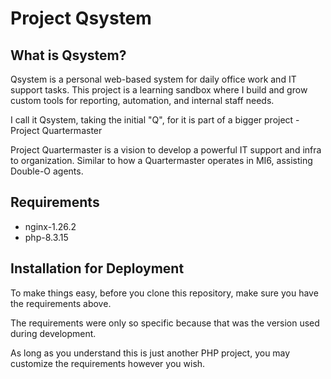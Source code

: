 # Project Qsystem

## What is Qsystem?

Qsystem is a personal web-based system for daily office work and IT support tasks. This project is a learning sandbox where I build and grow custom tools for reporting, automation, and internal staff needs.

I call it Qsystem, taking the initial "Q", for it is part of a bigger project - Project Quartermaster

Project Quartermaster is a vision to develop a powerful IT support and infra to organization. Similar to how a Quartermaster operates in MI6, assisting Double-O agents.

## Requirements
- nginx-1.26.2
- php-8.3.15


## Installation for Deployment

To make things easy, before you clone this repository, make sure you have the requirements above.

The requirements were only so specific because that was the version used during development.

As long as you understand this is just another PHP project, you may customize the requirements however you wish.





